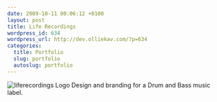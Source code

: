 ```yaml
--- 
date: 2009-10-11 00:06:12 +0100
layout: post
title: Life Recordings
wordpress_id: 634
wordpress_url: http://dev.olliekav.com/?p=634
categories: 
  title: Portfolio
  slug: portfolio
  autoslug: portfolio
---
```

![liferecordings](http://www.olliekav.com/wp-content/uploads/liferecordings.jpg "liferecordings")
Logo Design and branding for a Drum and Bass music label.
